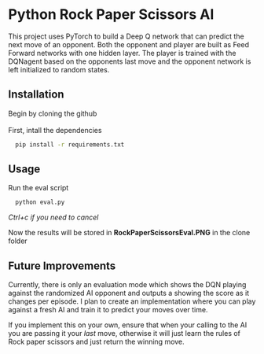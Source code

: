 
# Python Rock Paper Scissors AI

This project uses PyTorch to build a Deep Q network that can predict the next move of an opponent. Both the opponent and player are built as Feed Forward networks with one hidden layer. The player is trained with the DQNagent based on the opponents last move and the opponent network is left initialized to random states.



## Installation
Begin by cloning the github \
\
First, intall the dependencies

```bash
  pip install -r requirements.txt
```


## Usage
Run the eval script
```bash
  python eval.py
```
 *Ctrl+c if you need to cancel*

Now the results will be stored in **RockPaperScissorsEval.PNG** in the clone folder
## Future Improvements


Currently, there is only an evaluation mode which shows the DQN playing against the randomized AI opponent and outputs a showing the score as it changes per episode. I plan to create an implementation where you can play against a fresh AI and train it to predict your moves over time. 

If you implement this on your own, ensure that when your calling to the AI you are passing it your *last* move, otherwise it will just learn the rules of Rock paper scissors and just return the winning move. 


